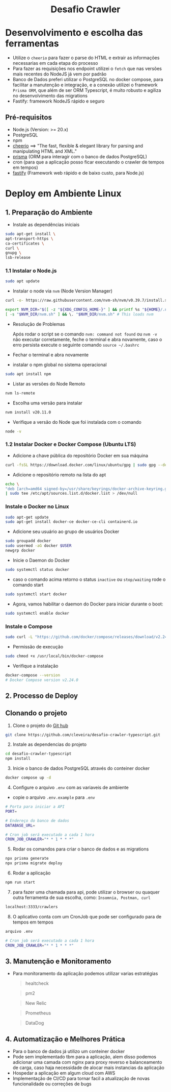 <h1 align="center">Desafio Crawler</h1>

# Desenvolvimento e escolha das ferramentas

- Utilize o `cheerio` para fazer o parse do HTML e extrair as informações necessarias em cada etapa do processo
- Para fazer as requisições nos endpoint utilizei o `fetch` que nas versões mais recentes do NodeJS já vem por padrão
- Banco de Dados preferi utilizar o PostgreSQL no docker compose, para facilitar a manutenção e integração, e a conexão utilizei o framework `Prisma ORM`, que além de ser ORM Typescript, é muito robusto e agiliza no desenvolvimento das migrations
- Fastify: framework NodeJS rápido e seguro

## Pré-requisitos

- Node.js (Version: >= 20.x)
- PostgreSQL
- npm
- [cheerio](https://cheerio.js.org/) ==> "The fast, flexible & elegant library for parsing and manipulating HTML and XML."
- [prisma](https://www.prisma.io/) (ORM para interagir com o banco de dados PostgreSQL)
- cron (para que a aplicação posso ficar executando o crawler de tempos em tempos)
- [fastify](https://fastify.dev/) (Framework web rápido e de baixo custo, para Node.js)

# Deploy em Ambiente Linux

## 1. Preparação do Ambiente

- Instale as dependências iniciais

```bash
sudo apt-get install \
apt-transport-https \
ca-certificates \
curl \
gnupg \
lsb-release
```

### 1.1 Instalar o Node.js

```bash
sudo apt update
```

- Instalar o node via `nvm` (Node Version Manager)

```bash
curl -o- https://raw.githubusercontent.com/nvm-sh/nvm/v0.39.7/install.sh | bash
```

```bash
export NVM_DIR="$([ -z "${XDG_CONFIG_HOME-}" ] && printf %s "${HOME}/.nvm" || printf %s "${XDG_CONFIG_HOME}/nvm")"
[ -s "$NVM_DIR/nvm.sh" ] && \. "$NVM_DIR/nvm.sh" # This loads nvm
```

- Resolução de Problemas

  Após rodar o script se o comando `nvm: command not found` ou `nvm -v` não executar corretamente, feche o terminal e abra novamente, caso o erro persista execute o seguinte comando `source ~/.bashrc`

- Fechar o terminal e abra novamente

- instalar o npm global no sistema operacional

```bash
sudo apt install npm
```

- Listar as versões do Node Remoto

```bash
nvm ls-remote
```

- Escolha uma versão para instalar

```bash
nvm install v20.11.0
```

- Verifique a versão do Node que foi instalada com o comando

```bash
node -v
```

### 1.2 Instalar Docker e Docker Compose (Ubuntu LTS)

- Adicione a chave pública do repositório Docker em sua máquina

```bash
curl -fsSL https://download.docker.com/linux/ubuntu/gpg | sudo gpg --dearmor -o /usr/share/keyrings/docker-archive-keyring.gpg
```

- Adicione o repositório remoto na lista do apt

```bash
echo \
"deb [arch=amd64 signed-by=/usr/share/keyrings/docker-archive-keyring.gpg] https://download.docker.com/linux/ubuntu $(lsb_release -cs) stable" \
| sudo tee /etc/apt/sources.list.d/docker.list > /dev/null
```

### Instale o Docker no Linux

```bash
sudo apt-get update
sudo apt-get install docker-ce docker-ce-cli containerd.io
```

- Adicione seu usuário ao grupo de usuários Docker

```bash
sudo groupadd docker
sudo usermod -aG docker $USER
newgrp docker
```

- Inicie o Daemon do Docker

```bash
sudo systemctl status docker
```

- caso o comando acima retorno o status `inactive` ou `stop/waiting` rode o comando start

```bash
sudo systemctl start docker
```

- Agora, vamos habilitar o daemon do Docker para iniciar durante o boot:

```bash
sudo systemctl enable docker
```

### Instale o Compose

```bash
sudo curl -L "https://github.com/docker/compose/releases/download/v2.24.0/docker-compose-$(uname -s)-$(uname -m)" -o /usr/local/bin/docker-compose
```

- Permissão de execução

```bash
sudo chmod +x /usr/local/bin/docker-compose
```

- Verifique a instalação

```bash
docker-compose --version
# Docker Compose version v2.24.0
```

## 2. Processo de Deploy

## Clonando o projeto

1. Clone o projeto do [Git hub](https://github.com/cleveira/desafio-crawler-typescript)

```sh
git clone https://github.com/cleveira/desafio-crawler-typescript.git
```

2. Instale as dependencias do projeto

```sh
cd desafio-crawler-typescript
npm install
```

3. Inicie o banco de dados PostgreSQL através do conteiner docker

```sh
docker compose up -d
```

4. Configure o arquivo `.env` com as variaveis de ambiente

- copie o arquivo `.env.example` para `.env`

```sh
# Porta para iniciar a API
PORT=

# Endereço do banco de dados
DATABASE_URL=

# Cron job será executado a cada 1 hora
CRON_JOB_CRAWLER="* * 1 * * *"
```

5. Rodar os comandos para criar o banco de dados e as migrations

```sh
npx prisma generate
npx prisma migrate deploy
```

6. Rodar a aplicação

```sh
npm run start
```

7. para fazer uma chamada para api, pode utilizar o browser ou quaquer outra ferramenta de sua escolha, como: `Insomnia, Postman, curl`

```sh
localhost:3333/crawlers
```

8. O aplicativo conta com um CronJob que pode ser configurado para de tempos em tempos

```sh
arquivo .env

# Cron job será executado a cada 1 hora
CRON_JOB_CRAWLER="* * 1 * * *"
```

## 3. Manutenção e Monitoramento

- Para monitoramento da aplicação podemos utilizar varias estratégias

  > healtcheck

  > pm2

  > New Relic

  > Prometheus

  > DataDog

## 4. Automatização e Melhores Prática

- Para o banco de dados já utilizo um conteiner docker
- Pode sem implementado tbm para a aplicação, alem disso podemos adicionar uma camada com nginx para proxy reverso e balanceamento de carga, caso haja necessidade de alocar mais instancias da aplicação
- Hospedar a aplicação em algum cloud com AWS
- Implementação de CI/CD para tornar facil a atualização de novas funcionalidade ou correções de bugs
